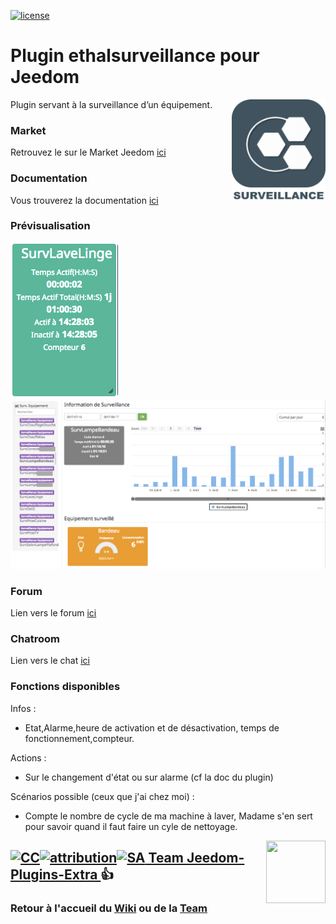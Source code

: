 [![license](https://img.shields.io/github/license/Jeedom-Plugins-Extra/plugin-ethalsurveillance.svg)](./LICENSE)

# Plugin ethalsurveillance pour Jeedom

<img src="plugin_info/ethalsurveillance_icon.png" align="right" height="160" width="150">

Plugin servant à la surveillance d’un équipement.


### Market

Retrouvez le sur le Market Jeedom [ici](https://www.jeedom.com/market/index.php?v=d&p=market&type=plugin&&name=ethalsurveillance)


### Documentation

Vous trouverez la documentation [ici](https://Jeedom-Plugins-Extra.github.io/plugin-ethalsurveillance/fr_FR/)


### Prévisualisation

<img src="docs/images/utilisation3-widget.png"/>
<img src="docs/images/panel.png"/>

### Forum

Lien vers le forum [ici](https://www.jeedom.com/forum/viewtopic.php?f=144&t=24637)


### Chatroom

Lien vers le chat [ici](https://gitter.im/Jeedom-Plugins-Extra/plugin-ethalsurveillance)


### Fonctions disponibles

Infos :
* Etat,Alarme,heure de activation et de désactivation, temps de fonctionnement,compteur.

Actions :
* Sur le changement d'état ou sur alarme (cf la doc du plugin)

Scénarios possible (ceux que j'ai chez moi) :
* Compte le nombre de cycle de ma machine à laver, Madame s'en sert pour savoir quand il faut faire un cyle de nettoyage.

<img src="https://github.com/Jeedom-Plugins-Extra/Jeedom-Plugins-Extra/blob/master/images/Jeedom-Plugins-Extra.png" align="right" height="100" width="95">

## <a href="https://creativecommons.org/licenses/by-sa/4.0/"><img alt="CC" src="https://creativecommons.org/images/deed/cc_blue_x2.png" height="24px" width="24px"><img alt="attribution" src="https://creativecommons.org/images/deed/attribution_icon_blue_x2.png" height="24px" width="24px"><img alt="SA" src="https://creativecommons.org/images/deed/sa_blue_x2.png" height="24px" width="24px"> Team Jeedom-Plugins-Extra </a> 👍
### Retour à l'accueil du [Wiki](https://github.com/Jeedom-Plugins-Extra/Jeedom-Plugins-Extra/wiki) ou de la [Team](https://github.com/Jeedom-Plugins-Extra)
